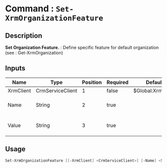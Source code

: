 ﻿# Command : `Set-XrmOrganizationFeature` 

## Description

**Set Organization Feature.** : Define specific feature for default organization (see : Get-XrmOrganization)

## Inputs

Name|Type|Position|Required|Default|Description
----|----|--------|--------|-------|-----------
XrmClient|CrmServiceClient|1|false|$Global:XrmClient|
Name|String|2|true||Feature name to set.
Value|String|3|true||Feature value to set.


## Usage

```Powershell 
Set-XrmOrganizationFeature [[-XrmClient] <CrmServiceClient>] [-Name] <String> [-Value] <String> [<CommonParameters>]
``` 


